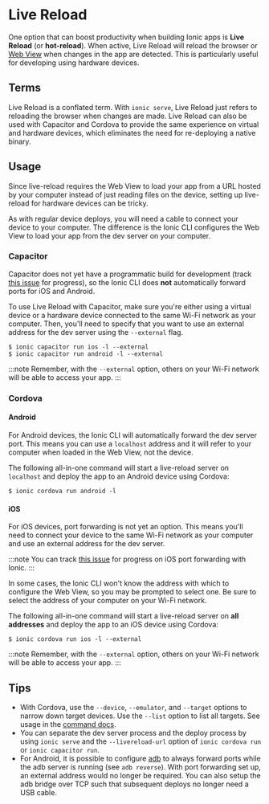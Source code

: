 # Live Reload

One option that can boost productivity when building Ionic apps is **Live Reload** (or **hot-reload**). When active, Live Reload will reload the browser or [Web View](../core-concepts/webview.md) when changes in the app are detected. This is particularly useful for developing using hardware devices.

## Terms

Live Reload is a conflated term. With `ionic serve`, Live Reload just refers to reloading the browser when changes are made. Live Reload can also be used with Capacitor and Cordova to provide the same experience on virtual and hardware devices, which eliminates the need for re-deploying a native binary.

## Usage

Since live-reload requires the Web View to load your app from a URL hosted by your computer instead of just reading files on the device, setting up live-reload for hardware devices can be tricky.

As with regular device deploys, you will need a cable to connect your device to your computer. The difference is the Ionic CLI configures the Web View to load your app from the dev server on your computer.

### Capacitor

Capacitor does not yet have a programmatic build for development (track [this issue](https://github.com/ionic-team/capacitor/issues/324) for progress), so the Ionic CLI does **not** automatically forward ports for iOS and Android.

To use Live Reload with Capacitor, make sure you're either using a virtual device or a hardware device connected to the same Wi-Fi network as your computer. Then, you'll need to specify that you want to use an external address for the dev server using the `--external` flag.

```shell
$ ionic capacitor run ios -l --external
$ ionic capacitor run android -l --external
```

:::note
Remember, with the `--external` option, others on your Wi-Fi network will be able to access your app.
:::

### Cordova

#### Android

For Android devices, the Ionic CLI will automatically forward the dev server port. This means you can use a `localhost` address and it will refer to your computer when loaded in the Web View, not the device.

The following all-in-one command will start a live-reload server on `localhost` and deploy the app to an Android device using Cordova:

```shell
$ ionic cordova run android -l
```

#### iOS

For iOS devices, port forwarding is not yet an option. This means you'll need to connect your device to the same Wi-Fi network as your computer and use an external address for the dev server.

:::note
You can track [this issue](https://github.com/ionic-team/native-run/issues/20) for progress on iOS port forwarding with Ionic.
:::

In some cases, the Ionic CLI won't know the address with which to configure the Web View, so you may be prompted to select one. Be sure to select the address of your computer on your Wi-Fi network.

The following all-in-one command will start a live-reload server on **all addresses** and deploy the app to an iOS device using Cordova:

```shell
$ ionic cordova run ios -l --external
```

:::note
Remember, with the `--external` option, others on your Wi-Fi network will be able to access your app.
:::

## Tips

- With Cordova, use the `--device`, `--emulator`, and `--target` options to narrow down target devices. Use the `--list` option to list all targets. See usage in the [command docs](commands/cordova-run.md).
- You can separate the dev server process and the deploy process by using `ionic serve` and the `--livereload-url` option of `ionic cordova run` or `ionic capacitor run`.
- For Android, it is possible to configure [adb](https://developer.android.com/studio/command-line/adb) to always forward ports while the adb server is running (see `adb reverse`). With port forwarding set up, an external address would no longer be required. You can also setup the adb bridge over TCP such that subsequent deploys no longer need a USB cable.
